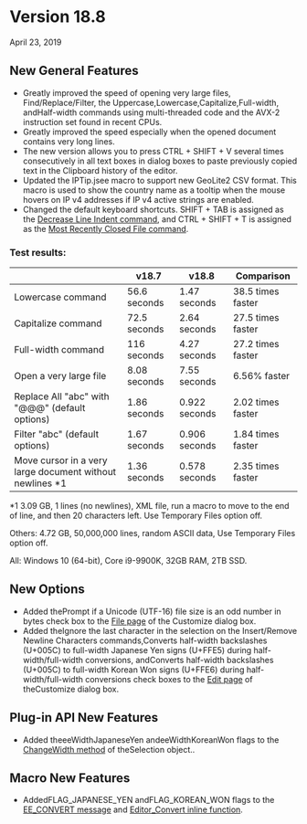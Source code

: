 # Version 18.8

April 23, 2019

## New General Features

- Greatly improved the speed of opening very large files, Find/Replace/Filter, the
Uppercase,Lowercase,Capitalize,Full-width, andHalf-width commands using multi-threaded code and the AVX-2 instruction set found in recent CPUs.
- Greatly improved the speed especially when the opened document contains very long lines.
- The new version allows you to press CTRL + SHIFT + V several times consecutively in all text boxes in
dialog boxes to paste previously copied text in the Clipboard history of the editor.
- Updated the IPTip.jsee macro to support new GeoLite2 CSV format. This
macro is used to show the country name as a tooltip when the mouse hovers on
IP v4 addresses if IP v4 active strings are enabled.
- Changed the default keyboard shortcuts. SHIFT + TAB is assigned as the [Decrease Line Indent command](../cmd/edit/unindent), and CTRL + SHIFT + T is assigned as the [Most Recently Closed File command](../cmd/file/most_recent_closed_file).

### Test results:

|  | v18.7 | v18.8 | Comparison |
| --- | --- | --- | --- |
| Lowercase command | 56.6 seconds | 1.47  seconds | 38.5 times faster |
| Capitalize command | 72.5 seconds | 2.64 seconds | 27.5 times faster |
| Full-width command | 116 seconds | 4.27 seconds | 27.2 times faster |
| Open a very large file | 8.08 seconds | 7.55 seconds | 6.56% faster |
| Replace All "abc" with "@@@" (default options) | 1.86 seconds | 0.922 seconds | 2.02 times faster |
| Filter "abc" (default options) | 1.67 seconds | 0.906 seconds | 1.84 times faster |
| Move cursor in a very large document without newlines \*1 | 1.36 seconds | 0.578 seconds | 2.35 times faster |

\*1 3.09 GB, 1 lines (no newlines), XML file, run a macro to move to the end of line, and then 20 characters left. Use Temporary Files option off.

Others: 4.72 GB, 50,000,000 lines, random ASCII data, Use Temporary Files option off.

All: Windows 10 (64-bit), Core i9-9900K, 32GB RAM, 2TB SSD.

## New Options

- Added thePrompt if a Unicode (UTF-16) file size is an odd
number in bytes check box to the [File page](../dlg/customize/file/index) of the
Customize dialog box.
- Added theIgnore the last character in the selection on the
Insert/Remove Newline Characters commands,Converts half-width backslashes (U+005C) to full-width Japanese Yen signs (U+FFE5) during half-width/full-width conversions, andConverts half-width backslashes (U+005C) to full-width Korean Won signs (U+FFE6) during half-width/full-width conversions check boxes to the [Edit page](../dlg/customize/edit/index) of theCustomize dialog box.

## Plug-in API New Features

- Added theeeWidthJapaneseYen andeeWidthKoreanWon flags to the [ChangeWidth method](../macro/selection/selection_changewidth) of theSelection object..

## Macro New Features

- AddedFLAG\_JAPANESE\_YEN andFLAG\_KOREAN\_WON flags to the [EE\_CONVERT message](../plugin/message/ee_convert) and [Editor\_Convert inline function](../plugin/macro/editor_convert).

